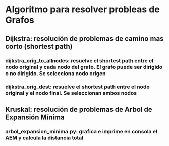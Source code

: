 # Algoritmo para resolver probleas de Grafos

## Dijkstra: resolución de problemas de camino mas corto (shortest path)

### dijkstra_orig_to_allnodes: resuelve el shortest path entre el nodo original y cada nodo del grafo. El grafo puede ser dirigido o no dirigido. Se selecciona nodo origen

### dijkstra_orig_dest: resuelve el shortest path entre el nodo original y el nodo final. Se seleccionan ambos nodos

## Kruskal: resolución de problemas de Arbol de Expansión Mínima

### arbol_expansion_minima.py: grafica e imprime en consola el AEM y calcula la distancia total
